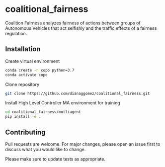 # coalitional_fairness

Coalition Fairness analyzes fairness of actions between groups of Autonomous Vehicles that act selfishly and the traffic effects of a fairness regulation.

## Installation



Create virtual environment
```bash
conda create -n copo python=3.7
conda activate copo 
```
Clone repository
```bash
git clone https://github.com/dianaggomez/coalitional_fairness.git

```
Install High Level Controller MA environment for training

```bash
cd coalitional_fairness/mutliagent
pip install -e .

```


## Contributing

Pull requests are welcome. For major changes, please open an issue first
to discuss what you would like to change.

Please make sure to update tests as appropriate.
